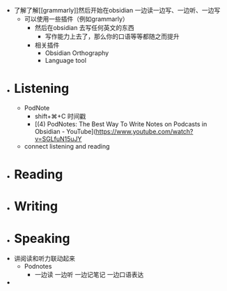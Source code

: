 
- 了解了解[[grammarly]]然后开始在obsidian 一边读一边写、一边听、一边写
	- 可以使用一些插件（例如grammarly）
		- 然后在obsidian 去写任何英文的东西
			- 写作能力上去了，那么你的口语等等都随之而提升
		- 相关插件
			- Obsidian Orthography
			- Language tool
- # Listening
	- PodNote
		- shift+⌘+C   时间戳
		- [(4) PodNotes: The Best Way To Write Notes on Podcasts in Obsidian - YouTube](https://www.youtube.com/watch?v=SGLfuN15uJY
	- connect listening and reading 
- # Reading
- # Writing
- # Speaking
- 讲阅读和听力联动起来
	- Podnotes
		- 一边读 一边听 一边记笔记  一边口语表达
- 